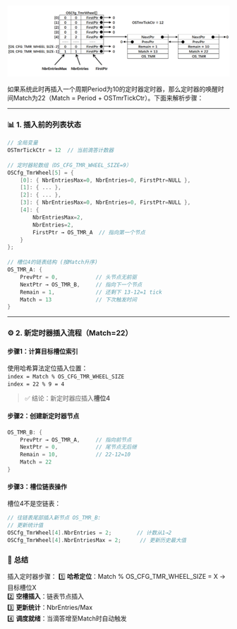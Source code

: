 ![](定时器列表2.png)

如果系统此时再插入一个周期Period为10的定时器定时器，那么定时器的唤醒时间Match为22（Match = Period + OSTmrTickCtr）。下面来解析步骤：

---

### 📊 **1. 插入前的列表状态**
```c
// 全局变量
OSTmrTickCtr = 12  // 当前滴答计数器

// 定时器轮数组（OS_CFG_TMR_WHEEL_SIZE=9）
OSCfg_TmrWheel[5] = {
    [0]: { NbrEntriesMax=0, NbrEntries=0, FirstPtr=NULL },
    [1]: { ... }, 
    [2]: { ... },
    [3]: { NbrEntriesMax=0, NbrEntries=0, FirstPtr=NULL },
    [4]: { 
        NbrEntriesMax=2, 
        NbrEntries=2,
        FirstPtr → OS_TMR_A  // 指向第一个节点
    }
};

// 槽位4的链表结构 (按Match升序)
OS_TMR_A: { 
    PrevPtr = 0,            // 头节点无前驱
    NextPtr → OS_TMR_B,     // 指向下一个节点
    Remain = 1,             // 还剩下 13-12=1 tick
    Match = 13              // 下次触发时间
}

```

---

### ⚙️ **2. 新定时器插入流程（Match=22）**
#### **步骤1：计算目标槽位索引**
使用哈希算法定位插入位置：  
`index = Match % OS_CFG_TMR_WHEEL_SIZE`  
`index = 22 % 9 = 4`

> ✅ 结论：新定时器应插入**槽位4**

#### **步骤2：创建新定时器节点**
```c
OS_TMR_B: {
    PrevPtr → OS_TMR_A,     // 指向前节点
    NextPtr = 0,            // 尾节点无后继
    Remain = 10,            // 22-12=10
    Match = 22
}
```

#### **步骤3：槽位链表操作**
槽位4不是空链表：
```c
// 往链表尾部插入新节点 OS_TMR_B:
// 更新统计值
OSCfg_TmrWheel[4].NbrEntries = 2;        // 计数从1→2
OSCfg_TmrWheel[4].NbrEntriesMax = 2;      // 更新历史最大值
```

### 💎 **总结**
插入定时器步骤：
1️⃣ **哈希定位**：Match % OS_CFG_TMR_WHEEL_SIZE = X → 目标槽位X  
2️⃣ **空槽插入**：链表节点插入  
3️⃣ **更新统计**：NbrEntries/Max  
4️⃣ **调度就绪**：当滴答增至Match时自动触发  


